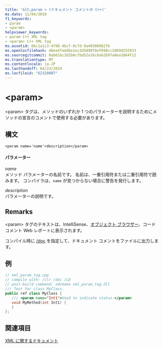 ```yaml
---
title: '&lt;param > (ドキュメント コメントの C++)'
ms.date: 11/04/2016
f1_keywords:
- param
- <param>
helpviewer_keywords:
- param C++ XML tag
- <param> C++ XML tag
ms.assetid: 66c1a1c3-4f98-4bcf-8c7d-9a40308982fb
ms.openlocfilehash: d8ea4feddbe1ec2d5898f8ef698cc2d69d255933
ms.sourcegitcommit: 0ab61bc3d2b6cfbd52a16c6ab2b97a8ea1864f12
ms.translationtype: MT
ms.contentlocale: ja-JP
ms.lasthandoff: 04/23/2019
ms.locfileid: "62320007"
---
```

# <a name="ltparamgt"></a>&lt;param&gt;

\<param> タグは、メソッドのいずれか 1 つのパラメーターを説明するためにメソッドの宣言のコメントで使用する必要があります。

## <a name="syntax"></a>構文

```
<param name='name'>description</param>
```

#### <a name="parameters"></a>パラメーター

*name*<br/>
メソッド パラメーターの名前です。  名前は、一重引用符または二重引用符で囲みます。  コンパイラは、`name` が見つからない場合に警告を発行します。

*description*<br/>
パラメーターの説明です。

## <a name="remarks"></a>Remarks

\<param> タグのテキストは、IntelliSense、[オブジェクト ブラウザー](/visualstudio/ide/viewing-the-structure-of-code)、コード コメント Web レポートに表示されます。

コンパイル時に [/doc](doc-process-documentation-comments-c-cpp.md) を指定して、ドキュメント コメントをファイルに出力します。

## <a name="example"></a>例

```cpp
// xml_param_tag.cpp
// compile with: /clr /doc /LD
// post-build command: xdcmake xml_param_tag.dll
/// Text for class MyClass.
public ref class MyClass {
   /// <param name="Int1">Used to indicate status.</param>
   void MyMethod(int Int1) {
   }
};
```

## <a name="see-also"></a>関連項目

[XML に関するドキュメント](xml-documentation-visual-cpp.md)
